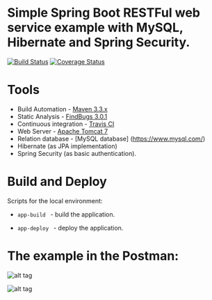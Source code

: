# Simple Spring Boot RESTFul web service example with MySQL, Hibernate and Spring Security.

[![Build Status](https://travis-ci.org/OKaluzny/spring-boot-rest.svg?branch=master)](https://travis-ci.org/OKaluzny/spring-boot-rest)
[![Coverage Status](https://coveralls.io/repos/github/OKaluzny/spring-boot-rest/badge.svg?branch=master)](https://coveralls.io/github/OKaluzny/spring-boot-rest?branch=master)

# Tools

* Build Automation - [Maven 3.3.x](https://maven.apache.org/)
* Static Analysis - [FindBugs 3.0.1](http://findbugs.sourceforge.net/)
* Continuous integration - [Travis CI](https://travis-ci.org)
* Web Server - [Apache Tomcat 7](http://tomcat.apache.org/)
* Relation database - [MySQL database] (https://www.mysql.com/)
* Hibernate (as JPA implementation)
* Spring Security (as basic authentication).

# Build and Deploy

Scripts for the local environment:

* `app-build ` - build the application.

* `app-deploy ` - deploy the application.

# The example in the Postman:

![alt tag](http://i.piccy.info/i9/6f4fab5a4515bc2487b1264b2c3d99ae/1477921963/48623/1085055/basic1.jpg)

![alt tag](http://i.piccy.info/i9/a228232e1f46a8e972a6210e89eea46c/1477921146/58237/1085055/basic.jpg)
